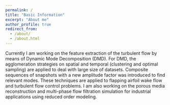 ```yaml
---
permalink: /
title: "Basic Information"
excerpt: "About me"
author_profile: true
redirect_from: 
  - /about/
  - /about.html
---
```


Currently I am working on the feature extraction of the turbulent flow by means of Dynamic Mode Decomposition (DMD). For DMD, the agglomeration strategies on spatial and temporal (clustering and optimal sampling) are applied to deal with large size of datasets. Composite sequences of snapshots with a new amplitude factor was introduced to find relevant modes. These techniques are applied to flapping airfoil wake flow and turbulent flow control problems. I am also working on the porous media reconstruction and multi-phase flow filtration simulation for industrial applications using reduced order modeling.
